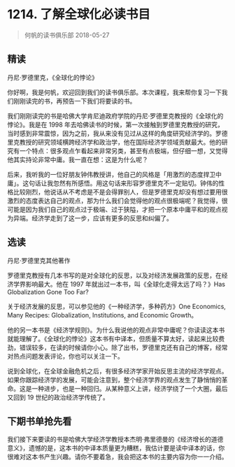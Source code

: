# 1214. 了解全球化必读书目
> 何帆的读书俱乐部
2018-05-27

## 精读
丹尼·罗德里克，《全球化的悖论》

你好啊，我是何帆，欢迎回到我们的读书俱乐部。本次课程，我来帮你复习一下我们刚刚读完的书，再预告一下我们将要读的书。

我们刚刚读完的书是哈佛大学肯尼迪政府学院的丹尼·罗德里克教授的《全球化的悖论》。我是在 1998 年去哈佛读书的时候，第一次接触到罗德里克教授的研究，当时感到非常震惊，因为之前，我从来没有见过从这样的角度研究经济学的。罗德里克教授的研究领域横跨经济学和政治学，他在国际经济学领域贡献最大。他的研究有一个特点：很多观点乍看起来非常另类，甚至有点极端，但仔细一想，又觉得他其实持论非常中庸。我一直在想：这是为什么呢？

后来，我听我的一位好朋友钟伟教授讲，他自己的风格是「用激烈的态度捍卫中庸」。这句话让我忽然有所感悟。用这句话来形容罗德里克不一定贴切。钟伟的性格比较刚烈，他说话从不考虑是不是会得罪别人，但是罗德里克却没有想过要用很激烈的态度表达自己的观点，那为什么我们会觉得他的观点很极端呢？我觉得，很可能是因为我们自己的观点过于极端、过于狭隘，才把一个原本中庸平和的观点视为异端。经济学走到了这一步，应该有更多的反思和纠偏了。

## 选读
丹尼·罗德里克其他著作

罗德里克教授有几本书写的是对全球化的反思，以及对经济发展政策的反思，在经济学界影响最大。他在 1997 年就出过一本书，叫《全球化走得太远了吗？》Has Globalization Gone Too Far?

关于经济发展的反思，可以参见他的《一种经济学，多种药方》One Economics, Many Recipes: Globalization, Institutions, and Economic Growth。

他的另一本书是《经济学规则》。为什么我说他的观点非常中庸呢？你读读这本书就能理解了。《全球化的悖论》这本书有中译本，但质量不算太好，读起来比较费劲，错误较多，在读的时候请你小心。除了出书，罗德里克还有自己的博客，经常对热点问题发表评论，你也可以关注一下。

说到全球化，在全球金融危机之后，有很多经济学家开始反思主流的经济学观点。如果你跟踪经济学的发展，可能会注意到，整个经济学界的观点发生了静悄悄的革命。这是一种进步，也是一种回归。从某种意义上讲，经济学绕了一个大圈，最后又回到 19 世纪的政治经济学传统了。

## 下期书单抢先看
我们接下来要读的书是哈佛大学经济学教授本杰明·弗里德曼的《经济增长的道德意义》，遗憾的是，这本书的中译本质量更为糟糕，我估计要是读中译本的话，你很难对这本书产生兴趣。请你不要着急，我会把这本书的主要内容为你一一介绍。

